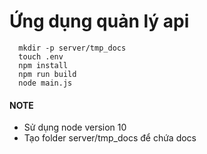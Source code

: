 # Ứng dụng quản lý api 

```
  mkdir -p server/tmp_docs
  touch .env
  npm install
  npm run build
  node main.js
```

#### NOTE
- Sử dụng node version 10
- Tạo folder server/tmp_docs để chứa docs
